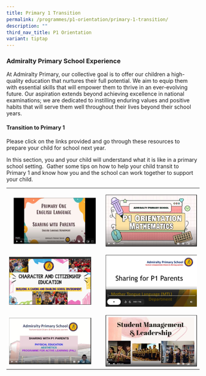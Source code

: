 ```yaml
---
title: Primary 1 Transition
permalink: /programmes/p1-orientation/primary-1-transition/
description: ""
third_nav_title: P1 Orientation
variant: tiptap
---
```

<h3>Admiralty Primary School Experience</h3>
<p>At Admiralty Primary, our collective goal is to offer our children a high-quality
education that nurtures their full potential. We aim to equip them with
essential skills that will empower them to thrive in an ever-evolving future.
Our aspiration extends beyond achieving excellence in national examinations;
we are dedicated to instilling enduring values and positive habits that
will serve them well throughout their lives beyond their school years.</p>
<h4>Transition to Primary 1</h4>
<p>Please click on the links provided and go through these resources to prepare
your child for school next year.</p>
<p>In this section, you and your child will understand what it is like in
a primary school setting.&nbsp; Gather some tips on how to help your child
transit to Primary 1 and know how you and the school can work together
to support your child.</p>
<table style="minWidth: 50px">
<colgroup>
<col>
<col>
</colgroup>
<tbody>
<tr>
<th rowspan="1" colspan="1">
<p></p><a class="isomer-image-wrapper" href="https://drive.google.com/file/d/1ZnJ11pzYH1LTf9E2Ib7DYIYaAk4SlsJ6/view"><img style="width: 90%;" height="auto" width="100%" alt="" src="/images/P1 Orientation/English.jpg"></a>
</th>
<th rowspan="1" colspan="1">
<p></p><a class="isomer-image-wrapper" href="https://drive.google.com/file/d/1CIKtFaMRXOzqxUba7b92_r6veH84hCzy/view"><img style="width: 100%" height="auto" width="100%" alt="" src="/images/P1 Orientation/Maths.jpg"></a>
</th>
</tr>
<tr>
<td rowspan="1" colspan="1">
<p></p><a class="isomer-image-wrapper" href="https://drive.google.com/file/d/1ooIQn8_wqMJ7Sxyb2qRLeG00Sjlv3kus/view?usp=sharing"><img style="width: 90%;" height="auto" width="100%" alt="" src="/images/P1 Orientation/Screenshot_2025_10_17_141248.png"></a>
</td>
<td rowspan="1" colspan="1">
<p></p>
<div class="isomer-image-wrapper">
<img style="width: 100%;" height="auto" width="100%" alt="" src="/images/P1 Orientation/MT.png">
</div>
</td>
</tr>
<tr>
<td rowspan="1" colspan="1">
<p></p><a class="isomer-image-wrapper" href="https://drive.google.com/file/d/1yLB4vOrJbk-WtBb8uN2qLIK_b_xf9JPN/view"><img style="width: 90%;" height="auto" width="100%" alt="" src="/images/P1 Orientation/PE.jpg"></a>
</td>
<td rowspan="1" colspan="1">
<p></p><a class="isomer-image-wrapper" href="https://drive.google.com/file/d/1WeqVlBrNgq4PtY8lQlAr-rXwYkOZq9TI/view"><img style="width: 100%;" height="auto" width="100%" alt="" src="/images/P1 Orientation/SML.jpg"></a>
</td>
</tr>
</tbody>
</table>
<h4></h4>
<p></p>
<p></p>
<p></p>